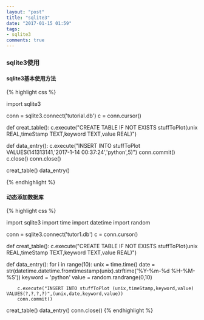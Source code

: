 ```yaml
---
layout: "post"
title: "sqlite3"
date: "2017-01-15 01:59"
tags:
- sqlite3
comments: true
---
```

### sqlite3使用

#### sqlite3基本使用方法
{% highlight css %}

import sqlite3

conn = sqlite3.connect('tutorial.db')
c = conn.cursor()

def creat_table():
	c.execute("CREATE TABLE IF NOT EXISTS stuffToPlot(unix REAL,timeStamp TEXT,keyword TEXT,value REAL)")

def data_entry():
	c.execute("INSERT INTO stuffToPlot VALUES(141313141,'2017-1-14 00:37:24','python',5)")
	conn.commit()
	c.close()
	conn.close()

creat_table()
data_entry()

{% endhighlight %}
#### 动态添加数据库
{% highlight css %}

import sqlite3
import time
import datetime
import random

conn = sqlite3.connect('tutor1.db')
c = conn.cursor()

def creat_table():
	c.execute("CREATE TABLE IF NOT EXISTS stuffToPlot(unix REAL,timeStamp TEXT,keyword TEXT,value REAL)")

def data_entry():
	for i in range(10):
		unix = time.time()
		date = str(datetime.datetime.fromtimestamp(unix).strftime('%Y-%m-%d %H-%M-%S'))
		keyword = 'python'
		value = random.randrange(0,10)

		c.execute("INSERT INTO stuffToPlot (unix,timeStamp,keyword,value) VALUES(?,?,?,?)",(unix,date,keyword,value))
		conn.commit()

creat_table()
data_entry()
conn.close()
{% endhighlight %}
